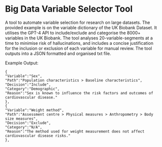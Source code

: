 # Big Data Variable Selector Tool
A tool to automate variable selection for research on large datasets. The provided example is on the variable dictionary of the UK Biobank Dataset. It utilises the GPT-4 API to include/exclude and categorise the 8000+ variables in the UK Biobank. The tool analyses 20-variable-segments at a time to minimise risk of hallucinations, and includes a concise justification for the inclusion or exclusion of each variable for manual review. The tool outputs into a JSON formatted and organised txt file. 

Example Output:
```
{
"Variable":"Sex", 
"Path":"Population characteristics > Baseline characteristics", 
"Decision":"Include", 
"Category":"Demographic", 
"Reason":"Sex is known to influence the risk factors and outcomes of cardiovascular disease."
},
{
"Variable":"Weight method", 
"Path":"Assessment centre > Physical measures > Anthropometry > Body size measures", 
"Decision":"Exclude", 
"Category":"N/A", 
"Reason":"The method used for weight measurement does not affect cardiovascular disease risks."
},
```
